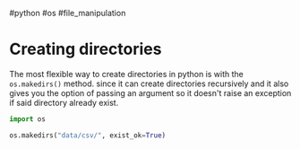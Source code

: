#python #os #file_manipulation 

# Creating directories

The most flexible way to create directories in python is with the `os.makedirs()` method. since it can create directories recursively and it also gives you the option of passing an argument so it doesn't raise an exception if said directory already exist.

```python
import os

os.makedirs("data/csv/", exist_ok=True)
```